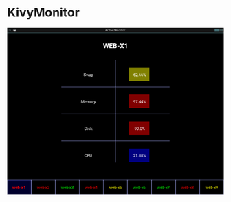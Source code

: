 # KivyMonitor
![image](https://github.com/SneakyWizard/PythonKivyMonitor/blob/master/activemon-screenshot.png)
